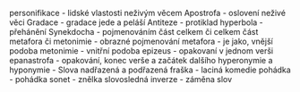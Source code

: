 personifikace - lidské vlastosti neživým věcem
Apostrofa - oslovení neživé věci
Gradace - gradace jede a peláší
Antiteze - protiklad
hyperbola - přehánění
Synekdocha - pojmenováním část celkem či celkem část
metafora či metonimie - obrazné pojmenování
metafora - je jako, vnější podoba
metonimie - vnitřní podoba
epizeus - opakovaní v jednom verši 
epanastrofa - opakování, konec verše a začátek dalšího
hyperonymie a hyponymie - Slova nadřazená a podřazená
fraška - laciná komedie
pohádka - pohádka
sonet - znělka
slovosledná inverze - záměna slov